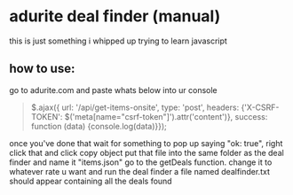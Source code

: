 # adurite deal finder (manual)
this is just something i whipped up trying to learn javascript

## how to use:
go to adurite.com and paste whats below into ur console

> $.ajax({ url: '/api/get-items-onsite', type: 'post', headers: {'X-CSRF-TOKEN': $('meta[name="csrf-token"]').attr('content')}, success: function (data) {console.log(data)}});

once you've done that wait for something to pop up saying "ok: true", right click that and click copy object
put that file into the same folder as the deal finder and name it "items.json"
go to the getDeals function. change it to whatever rate u want and run the deal finder
a file named dealfinder.txt should appear containing all the deals found
